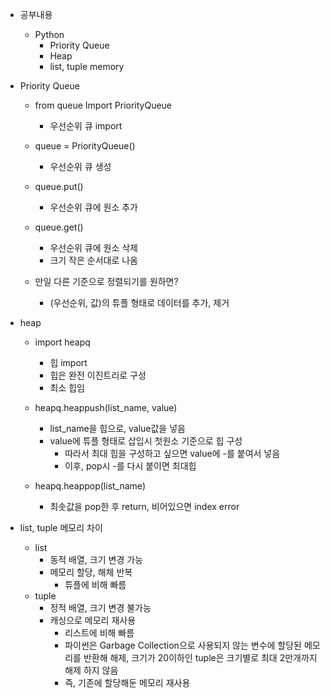 - 공부내용
	- Python
		- Priority Queue
		- Heap
		- list, tuple memory

- Priority Queue
	- from queue Import PriorityQueue
		- 우선순위 큐 import
	- queue = PriorityQueue()
		- 우선순위 큐 생성
	
	- queue.put()
		- 우선순위 큐에 원소 추가
	- queue.get()
		- 우선순위 큐에 원소 삭제
		- 크기 작은 순서대로 나옴
	
	- 만일 다른 기준으로 정렬되기를 원하면?
		- (우선순위, 값)의 튜플 형태로 데이터를 추가, 제거

- heap
	- import heapq
		- 힙 import
		- 힙은 완전 이진트리로 구성
		- 최소 힙임
	
	- heapq.heappush(list_name, value)
		- list_name을 힙으로, value값을 넣음
		- value에 튜플 형태로 삽입시 첫원소 기준으로 힙 구성
			- 따라서 최대 힙을 구성하고 싶으면 value에 -를 붙여서 넣음
			- 이후, pop시 -를 다시 붙이면 최대힙
	
	- heapq.heappop(list_name)
		- 최솟값을 pop한 후 return, 비어있으면 index error

- list, tuple 메모리 차이
	- list
		- 동적 배열, 크기 변경 가능
		- 메모리 할당, 해체 반복
			- 튜플에 비해 빠름
	- tuple
		- 정적 배열, 크기 변경 불가능
		- 캐싱으로 메모리 재사용
			- 리스트에 비해 빠름
			- 파이썬은 Garbage Collection으로 사용되지 않는 변수에 할당된 메모리를 반환해 해제, 크기가 20이하인 tuple은 크기별로 최대 2만개까지 해제 하지 않음
			- 즉, 기존에 할당해둔 메모리 재사용